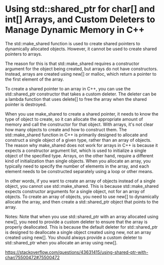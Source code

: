 # Using std::shared_ptr for char[] and int[] Arrays, and Custom Deleters to Manage Dynamic Memory in C++

The std::make_shared function is used to create shared pointers to dynamically allocated objects. However, it cannot be used to create shared pointers to arrays.

The reason for this is that std::make_shared requires a constructor argument for the object being created, but arrays do not have constructors. Instead, arrays are created using new[] or malloc, which return a pointer to the first element of the array.

To create a shared pointer to an array in C++, you can use the std::shared_ptr constructor that takes a custom deleter. The deleter can be a lambda function that uses delete[] to free the array when the shared pointer is destroyed. 

When you use make_shared to create a shared pointer, it needs to know the type of object to create, so it can allocate the appropriate amount of memory and call the constructor for that object. With arrays, it's not clear how many objects to create and how to construct them.
The std::make_shared function in C++ is primarily designed to allocate and construct a single object of a given type, rather than an array of objects. The reason why make_shared does not work for arrays in C++ is because it expects a constructor argument list, which is used to initialize a single object of the specified type. Arrays, on the other hand, require a different kind of initialization than single objects. When you allocate an array, you typically need to specify the number of elements in the array, and each element needs to be constructed separately using a loop or other means.

In other words, if you want to create an array of objects instead of a single object, you cannot use std::make_shared. This is because std::make_shared expects constructor arguments for a single object, not for an array of objects. To create an array of objects, you need to use new[] to dynamically allocate the array, and then create a std::shared_ptr object that points to the array.

Notes: Note that when you use std::shared_ptr with an array allocated using new[], you need to provide a custom deleter to ensure that the array is properly deallocated. This is because the default deleter for std::shared_ptr is designed to deallocate a single object created using new, not an array created using new[]. You should always provide a custom deleter to std::shared_ptr when you allocate an array using new[].

https://stackoverflow.com/questions/43631415/using-shared-ptr-with-char/75500472#75500472

